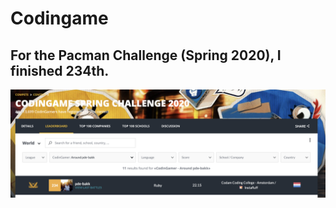 # Codingame

## For the Pacman Challenge (Spring 2020), I finished 234th.
![Peer Pacman](Pacmanresults.png)
